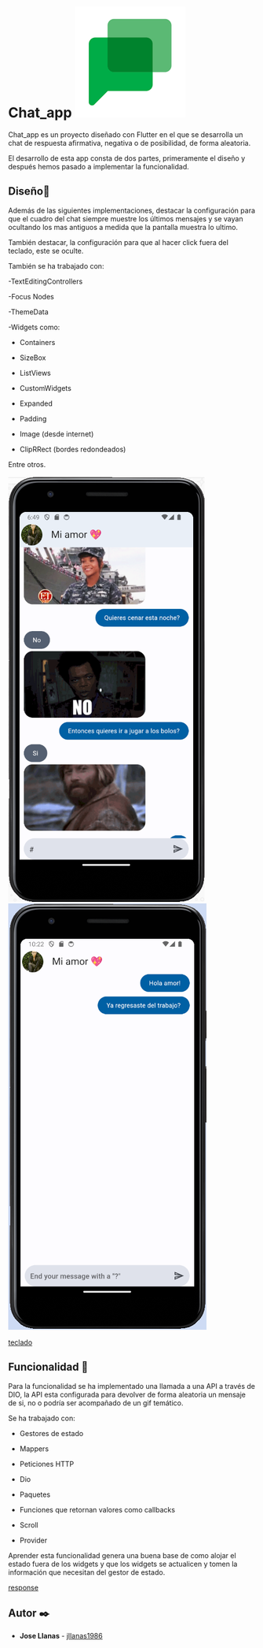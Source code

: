 

# Chat_app ![logo chat](./assets/logo.png)


Chat_app es un proyecto diseñado con Flutter en el que se desarrolla un chat de respuesta afirmativa, negativa o de posibilidad, de forma aleatoria.

El desarrollo de esta app consta de dos partes, primeramente el diseño y después hemos pasado a implementar la funcionalidad.

## Diseño📝

Además de las siguientes implementaciones, destacar la configuración para que el cuadro del chat siempre muestre los últimos mensajes y se vayan ocultando los mas antiguos a medida que la pantalla muestra lo ultimo.

También destacar, la configuración para que al hacer click fuera del teclado, este se oculte.

También se ha trabajado con:

-TextEditingControllers

-Focus Nodes

-ThemeData

-Widgets como:

* Containers

* SizeBox

* ListViews

* CustomWidgets

* Expanded

* Padding

* Image (desde internet)

* ClipRRect (bordes redondeados)

Entre otros.

![logo chat](./assets/chat.png)
![logo chat](./assets/chat1.png)


[teclado](https://github.com/jllanas1986/Flutter_Chat_app/assets/122029674/587b421d-916e-4c5f-b7cf-bc7cd9cfc16a)




## Funcionalidad 🔩

Para la funcionalidad se ha implementado una llamada a una API a través de DIO, la API esta configurada para devolver de forma aleatoria un mensaje de si, no o podría ser acompañado de un gif temático.

Se ha trabajado con:

* Gestores de estado

* Mappers

* Peticiones HTTP

* Dio

* Paquetes

* Funciones que retornan valores como callbacks

* Scroll

* Provider

Aprender esta funcionalidad genera una buena base de como alojar el estado fuera de los widgets y que los widgets se actualicen y tomen la información que necesitan del gestor de estado.


[response](https://github.com/jllanas1986/Flutter_Chat_app/assets/122029674/7fb2d6ca-9630-4422-9f45-21840370d3a3)


## Autor ✒️

- **Jose Llanas** - [jllanas1986](https://github.com/jllanas1986)
